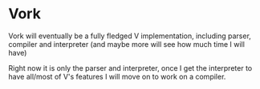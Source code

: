 # Vork

Vork will eventually be a fully fledged V implementation, including parser, compiler and interpreter (and maybe more
will see how much time I will have)

Right now it is only the parser and interpreter, once I get the interpreter to have all/most of V's features I will
move on to work on a compiler.
